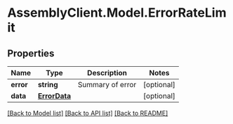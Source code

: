 # AssemblyClient.Model.ErrorRateLimit
## Properties

Name | Type | Description | Notes
------------ | ------------- | ------------- | -------------
**error** | **string** | Summary of error | [optional] 
**data** | [**ErrorData**](ErrorData.md) |  | [optional] 

[[Back to Model list]](../README.md#documentation-for-models) [[Back to API list]](../README.md#documentation-for-api-endpoints) [[Back to README]](../README.md)

